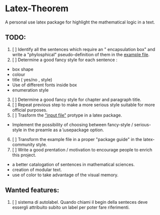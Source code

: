 Latex-Theorem
=============

A personal use latex package for highlight the mathematical logic in a text.



## TODO:
1. [ ] Identify all the sentences which require an " encapsulation box" and write a "phylosphical" pseudo-definition of them in the  [example file](Latex-Theorem/ProgettoTeorem_v2.tex).
2. [ ] Determine a good fancy style for each sentence :
 - box shape
 - colour
 - title ( yes/no , style)
 - Use of different fonts inside box
 - enumeration style 
3. [ ] Determine a good fancy style for chapter and paragraph title.
4. [ ] Repeat previous step to make a more serious style suitable for more official purposes.
5. [ ] Trasform the ["input file"](Latex-Theorem/TheoremTemplateToninus.tex) protype in a latex package.
 - Implement the possibility of choosing between fancy-style / serious-style in the preamle as a \usepackage option.
6. [ ] Transform the example file in a proper "package guide" in the latex-community style.
7. [ ] Write a good prentation / motivation to encourage people to enrich this project.
 - a better catalogation of sentences in mathematical sciences.
 - creation of modular text.
 - use of color to take advantage of the visual memory.


## Wanted features:
1. [ ] sistema di autolabel. Quando chiami il begin della senteces deve essergli attribuito subito un label per poter fare riferimenti.
